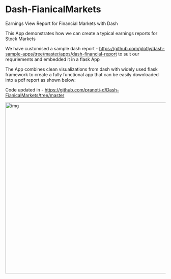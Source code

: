 # Dash-FianicalMarkets
Earnings View  Report for Financial Markets with Dash

This App demonstrates how we can create a typical earnings reports for Stock Markets

We have customised a sample dash report - https://github.com/plotly/dash-sample-apps/tree/master/apps/dash-financial-report to suit our requriements and embedded it in a flask App 

The App combines clean visualizations from dash with widely used flask framework to create a fully functional app that can be easily downloaded into a  pdf report as shown below:

Code updated in - https://github.com/pranoti-d/Dash-FianicalMarkets/tree/master

<img width="539" alt="img" src="https://user-images.githubusercontent.com/33633867/120068484-8d204480-c09e-11eb-8762-e17e969134ab.PNG">
